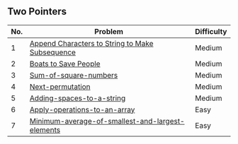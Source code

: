 ## Two Pointers

| No.  | Problem                                           | Difficulty |
|----|---------------------------------------------------|------------|
| 1  | [Append Characters to String to Make Subsequence](https://leetcode.com/problems/append-characters-to-make-string-to-make-subsequence/) | Medium |
| 2  | [Boats to Save People](https://leetcode.com/problems/boats-to-save-people/)                             | Medium     |
| 3  | [Sum-of-square-numbers](https://leetcode.com/problems/sum-of-square-numbers/)                             | Medium     |
| 4  | [Next-permutation](https://leetcode.com/problems/next-permutation/)                             | Medium     |
| 5  | [Adding-spaces-to-a-string](https://leetcode.com/problems/adding-spaces-to-a-string/)                             | Medium     |
| 6  | [Apply-operations-to-an-array](https://leetcode.com/problems/apply-operations-to-an-array/)   | Easy     |
| 7  | [Minimum-average-of-smallest-and-largest-elements](https://leetcode.com/problems/minimum-average-of-smallest-and-largest-elements/)   | Easy     |
